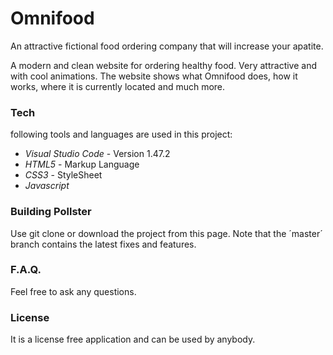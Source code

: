 # Omnifood
An attractive fictional food ordering company that will increase your apatite.

A modern and clean website for ordering healthy food. Very attractive and with cool animations. The website shows what Omnifood does, how it works, where it is currently
located and much more.

### Tech
following tools and languages are used in this project:

- *Visual Studio Code* - Version 1.47.2
- *HTML5* - Markup Language
- *CSS3* - StyleSheet
- *Javascript*

### Building Pollster
Use git clone or download the project from this page. Note that the ´master´ branch contains the latest fixes and features.

### F.A.Q.
Feel free to ask any questions.

### License
It is a license free application and can be used by anybody.
